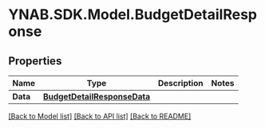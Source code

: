 # YNAB.SDK.Model.BudgetDetailResponse
## Properties

Name | Type | Description | Notes
------------ | ------------- | ------------- | -------------
**Data** | [**BudgetDetailResponseData**](BudgetDetailResponseData.md) |  | 

[[Back to Model list]](../README.md#documentation-for-models) [[Back to API list]](../README.md#documentation-for-api-endpoints) [[Back to README]](../README.md)


